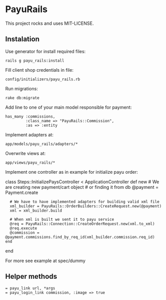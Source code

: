 # PayuRails

This project rocks and uses MIT-LICENSE.

## Instalation
Use generator for install required files:

    rails g payu_rails:install

Fill client shop credentials in file:

    config/initializers/payu_rails.rb

Run migrations:

    rake db:migrate

Add line to one of your main model responsible for payment:

    has_many :commissions,
             :class_name => "PayuRails::Commission",
             :as => :entity

Implement adapters at:

    app/models/payu_rails/adapters/*

Overwrite views at:

    app/views/payu_rails/*

Implement one controller as in example for initialize payu order:

  class Steps::InitializePaysController < ApplicationController
    def new 
      # We are creating new payment/cart object
      # or finding it from db
      @payment = Payment.create

      # We have to have implemented adapters for building valid xml file
      xml_builder = PayuRails::OrderBuilders::CreateRequest.new(@payment)
      xml = xml_builder.build

      # When xml is built we sent it to payu service
      @req = PayuRails::Connection::CreateOrderRequest.new(xml.to_xml)
      @req.execute
      @commission = @payment.commissions.find_by_req_id(xml_builder.commission.req_id)
    end
  end

For more see example at spec/dummy

## Helper methods
    = payu_link url, *args
    = payu_login_link commission, :image => true
